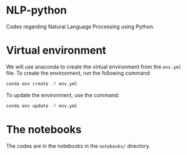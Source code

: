 # NLP-python

Codes regarding Natural Language Processing using Python. 

# Virtual environment 

We will use anaconda to create the virtual environment from the `env.yml` file. To create the environment, run the following command:

```bash
conda env create -f env.yml
```

To update the environment, use the command: 

```bash
conda env update -f env.yml
```

# The notebooks 

The codes are in the notebooks in the `notebooks/` directory. 